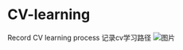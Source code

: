 # CV-learning
Record CV learning process 记录cv学习路径
![图片](https://user-images.githubusercontent.com/49247519/116776277-15a8c680-aa9a-11eb-861e-abdb095eff43.png)
